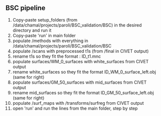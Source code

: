 ## BSC pipeline
 
1. Copy-paste setup_folders (from /data/chamal/projects/paroli/BSC_validation/BSC) in the desired directory and run it
2. Copy-paste 'run' in main folder
3. populate /methods with everything in /data/chamal/projects/paroli/BSC_validation/BSC
4. populate /scans with preprocessed t1s (from /final in CIVET output)
5. rename t1s so they fit the format : ID_t1.mnc
6. populate surfaces/WM_0_surfaces with white_surfaces from CIVET output
7. rename white_surfaces so they fit the format ID_WM_0_surface_left.obj (same for right)
8. populate surfaces/GM_50_surfaces with mid_surfaces from CIVET output
9. rename mid_surfaces so they fit the format ID_GM_50_surface_left.obj (same for right)
10. populate /surf_maps with /transforms/surfreg from CIVET output
11. open 'run' and run the lines from the main folder, step by step

